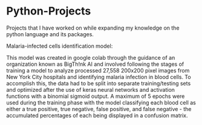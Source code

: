 # Python-Projects
Projects that I have worked on while expanding my knowledge on the python language and its packages.

Malaria-infected cells identification model:

This model was created in google colab through the guidance of an organization known as BigTh!nk AI and involved following the stages of training a model to analyze processed 27,558 200x200 pixel images from New York City hospitals and identifying malaria infection in blood cells. To accomplish this, the data had to be split into separate training/testing sets and optimized after the use of keras neural networks and activation functions with a binomial sigmoid output. A maximum of 5 epochs were used during the training phase with the model classifying each blood cell as either a true positive, true negative, false positive, and false negative - the accumulated percentages of each being displayed in a confusion matrix.
